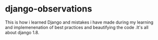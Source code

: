 # django-observations
This is how i learned Django and mistakes i have made during my learning and implemenenation of best practices and beautifying the code .It's all about django 1.8.

